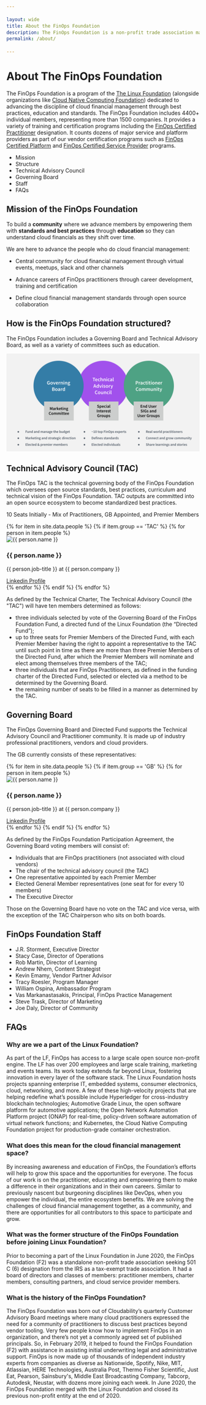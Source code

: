 ```yaml
---

layout: wide
title: About the FinOps Foundation
description: The FinOps Foundation is a non-profit trade association made up of FinOps practitioners around the world - learn more today.
permalink: /about/

---
```


# About The FinOps Foundation

The FinOps Foundation is a program of the [The Linux Foundation](http://linuxfoundation.org) (alongside organizations like [Cloud Native Computing Foundation](http://cncf.io)) dedicated to advancing the discipline of cloud financial management through best practices, education and standards. The FinOps Foundation includes 4400+ individual members, representing more than 1500 companies. It provides a variety of training and certification programs including the [FinOps Certified Practitioner](https://learn.finops.org/) designation. It counts dozens of major service and platform providers as part of our vendor certification programs such as [FinOps Certified Platform](/members/vendor-certification/) and [FinOps Certified Service Provider](/members/vendor-certification/) programs.

- Mission
- Structure
- Technical Advisory Council
- Governing Board
- Staff
- FAQs

## Mission of the FinOps Foundation

To build a **community** where we advance members by empowering them with **standards and best practices** through **education** so they can understand cloud financials as they shift over time.

We are here to advance the people who do cloud financial management:

- Central community for cloud financial management through virtual events, meetups, slack and other channels

- Advance careers of FinOps practitioners through career development, training and certification

- Define cloud financial management standards through open source collaboration


## How is the FinOps Foundation structured?

The FinOps Foundation includes a Governing Board and Technical Advisory Board, as well as a variety of committees such as education.

![](/img/pages/about.png?2)

## Technical Advisory Council (TAC)

The FinOps TAC is the technical governing body of the FinOps Foundation which oversees open source standards, best practices, curriculum and technical vision of the FinOps Foundation. TAC outputs are committed into an open source ecosystem to become standardized best practices.

10 Seats Initially - Mix of Practitioners, GB Appointed, and Premier Members

<div class="flex md:flex-row flex-wrap items-stretch p-4 rounded-md mt-4">
{% for item in site.data.people %}
  {% if item.group == 'TAC' %}
     {% for person in item.people %}
     <div class="w-1/2 md:w-1/3 p-2 flex">
      <div class="flex flex-col bg-gray-100 w-full items-stretch text-center p-2 rounded-lg shadow-sm border-solid border-gray-200 border hover:-translate-y-1 hover:shadow-lg transition transform duration-500 hover:border-green-500">
        <div>
          <img src="{{ person.image }}" alt="{{ person.name }}" width="150" class="rounded-full inline-block" />
        </div>
        <div class="flex-grow">
          <h3 class="mb-1 mt-2">{{ person.name }}</h3>
          <p class="px-2 mb-1 leading-snug">{{ person.job-title }} at {{ person.company }}</p>
        </div>
        <a href="{{ person.linkedin-url }}" class="text-sm text-green-500 hover:text-green-600 transition-colors duration-200">Linkedin Profile</a>
      </div>
    </div>
     {% endfor %}
  {% endif %}
{% endfor %}
</div>

As defined by the Technical Charter, The Technical Advisory Council (the "TAC") will have ten members determined as follows:

* three individuals selected by vote of the Governing Board of the FinOps Foundation Fund, a directed fund of the Linux Foundation (the “Directed Fund”);
* up to three seats for Premier Members of the Directed Fund, with each Premier Member having the right to appoint a representative to the TAC until such point in time as there are more than three Premier Members of the Directed Fund, after which the Premier Members will nominate and elect among themselves three members of the TAC;
* three individuals that are FinOps Practitioners, as defined in the funding charter of the Directed Fund, selected or elected via a method to be determined by the Governing Board.
* the remaining number of seats to be filled in a manner as determined by the TAC.

## Governing Board

The FinOps Governing Board and Directed Fund supports the Technical Advisory Council and Practitioner community. It is made up of industry professional practitioners, vendors and cloud providers.

The GB currently consists of these representatives:

<div class="flex md:flex-row flex-wrap items-stretch p-4 rounded-md mt-4">
{% for item in site.data.people %}
  {% if item.group == 'GB' %}
     {% for person in item.people %}
     <div class="w-1/2 md:w-1/3 p-2 flex">
      <div class="flex flex-col bg-gray-100 w-full items-stretch text-center p-2 rounded-lg shadow-sm border-solid border-gray-200 border hover:-translate-y-1 hover:shadow-lg transition transform duration-500 hover:border-green-500">
        <div>
          <img src="{{ person.image }}" alt="{{ person.name }}" width="150" class="rounded-full inline-block" />
        </div>
        <div class="flex-grow">
          <h3 class="mb-1 mt-2">{{ person.name }}</h3>
          <p class="px-2 mb-1 leading-snug">{{ person.job-title }} at {{ person.company }}</p>
        </div>
        <a href="{{ person.linkedin-url }}" class="text-sm text-green-500 hover:text-green-600 transition-colors duration-200">Linkedin Profile</a>
      </div>
    </div>
     {% endfor %}
  {% endif %}
{% endfor %}
</div>

As defined by the FinOps Foundation Participation Agreement, the Governing Board voting members will consist of:

- Individuals that are FinOps practitioners (not associated with cloud vendors)
- The chair of the technical advisory council (the TAC)
- One representative appointed by each Premier Member
- Elected General Member representatives (one seat for for every 10 members)
- The Executive Director

Those on the Governing Board have no vote on the TAC and vice versa, with the exception of the TAC Chairperson who sits on both boards.

## FinOps Foundation Staff

- J.R. Storment, Executive Director
- Stacy Case, Director of Operations
- Rob Martin, Director of Learning
- Andrew Nhem, Content Strategist
- Kevin Emamy, Vendor Partner Advisor
- Tracy Roesler, Program Manager
- William Ospina, Ambassador Program
- Vas Markanastasakis, Principal, FinOps Practice Management
- Steve Trask, Director of Marketing
- Joe Daly, Director of Community


## FAQs

### Why are we a part of the Linux Foundation?

As part of the LF, FinOps has access to a large scale open source non-profit engine. The LF has over 200 employees and large scale training, marketing and events teams. Its work today extends far beyond Linux, fostering innovation in every layer of the software stack. The Linux Foundation hosts projects spanning enterprise IT, embedded systems, consumer electronics, cloud, networking, and more. A few of these high-velocity projects that are helping redefine what’s possible include Hyperledger for cross-industry blockchain technologies; Automotive Grade Linux, the open software platform for automotive applications; the Open Network Automation Platform project (ONAP) for real-time, policy-driven software automation of virtual network functions; and Kubernetes, the Cloud Native Computing Foundation project for production-grade container orchestration.

### What does this mean for the cloud financial management space?

By increasing awareness and education of FinOps, the Foundation’s efforts will help to grow this space and the opportunities for everyone. The focus of our work is on the practitioner, educating and empowering them to make a difference in their organizations and in their own careers. Similar to previously nascent but burgeoning disciplines like DevOps, when you empower the individual, the entire ecosystem benefits. We are solving the challenges of cloud financial management together, as a community, and there are opportunities for all contributors to this space to participate and grow.

### What was the former structure of the FinOps Foundation before joining Linux Foundation?

Prior to becoming a part of the Linux Foundation in June 2020, the FinOps Foundation (F2) was a standalone non-profit trade association seeking 501 C (6) designation from the IRS as a tax-exempt trade association. It had a board of directors and classes of members: practitioner members, charter members, consulting partners, and cloud service provider members.

### What is the history of the FinOps Foundation?

The FinOps Foundation was born out of Cloudability’s quarterly Customer Advisory Board meetings where many cloud practitioners expressed the need for a community of practitioners to discuss best practices beyond vendor tooling. Very few people know how to implement FinOps in an organization, and there’s not yet a commonly agreed set of published principals. So, in February 2019, it helped to found the FinOps Foundation (F2) with assistance in assisting initial underwriting legal and administrative support. FinOps is now made up of thousands of independent industry experts from companies as diverse as Nationwide, Spotify, Nike, MIT, Atlassian, HERE Technologies, Australia Post, Thermo Fisher Scientific, Just Eat, Pearson, Sainsbury's, Middle East Broadcasting Company, Tabcorp, Autodesk, Neustar, with dozens more joining each week. In June 2020, the FinOps Foundation merged with the Linux Foundation and closed its previous non-profit entity at the end of 2020.
